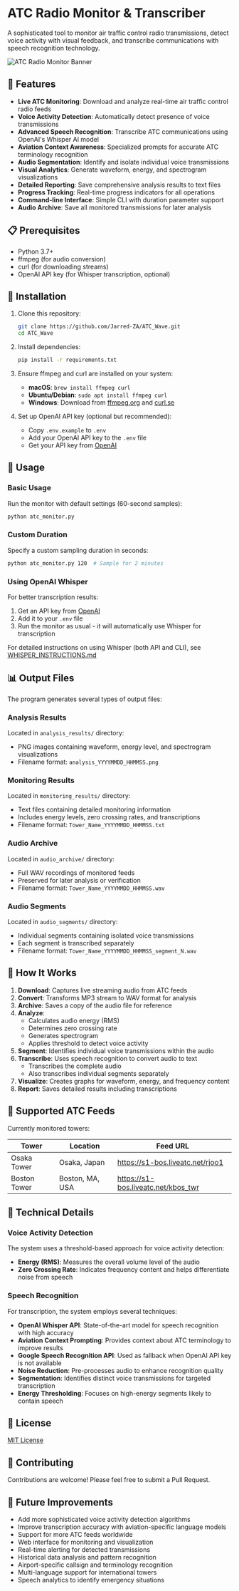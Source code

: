 # ATC Radio Monitor & Transcriber

A sophisticated tool to monitor air traffic control radio transmissions, detect voice activity with visual feedback, and transcribe communications with speech recognition technology.

![ATC Radio Monitor Banner](https://via.placeholder.com/800x200?text=ATC+Radio+Monitor)

## 🌟 Features

- **Live ATC Monitoring**: Download and analyze real-time air traffic control radio feeds
- **Voice Activity Detection**: Automatically detect presence of voice transmissions
- **Advanced Speech Recognition**: Transcribe ATC communications using OpenAI's Whisper AI model
- **Aviation Context Awareness**: Specialized prompts for accurate ATC terminology recognition
- **Audio Segmentation**: Identify and isolate individual voice transmissions
- **Visual Analytics**: Generate waveform, energy, and spectrogram visualizations
- **Detailed Reporting**: Save comprehensive analysis results to text files
- **Progress Tracking**: Real-time progress indicators for all operations
- **Command-line Interface**: Simple CLI with duration parameter support
- **Audio Archive**: Save all monitored transmissions for later analysis

## 📋 Prerequisites

- Python 3.7+
- ffmpeg (for audio conversion)
- curl (for downloading streams)
- OpenAI API key (for Whisper transcription, optional)

## 🔧 Installation

1. Clone this repository:
   ```bash
   git clone https://github.com/Jarred-ZA/ATC_Wave.git
   cd ATC_Wave
   ```

2. Install dependencies:
   ```bash
   pip install -r requirements.txt
   ```

3. Ensure ffmpeg and curl are installed on your system:
   - **macOS**: `brew install ffmpeg curl`
   - **Ubuntu/Debian**: `sudo apt install ffmpeg curl`
   - **Windows**: Download from [ffmpeg.org](https://ffmpeg.org/) and [curl.se](https://curl.se/)

4. Set up OpenAI API key (optional but recommended):
   - Copy `.env.example` to `.env`
   - Add your OpenAI API key to the `.env` file
   - Get your API key from [OpenAI](https://platform.openai.com/api-keys)

## 🚀 Usage

### Basic Usage

Run the monitor with default settings (60-second samples):

```bash
python atc_monitor.py
```

### Custom Duration

Specify a custom sampling duration in seconds:

```bash
python atc_monitor.py 120  # Sample for 2 minutes
```

### Using OpenAI Whisper

For better transcription results:

1. Get an API key from [OpenAI](https://platform.openai.com/api-keys)
2. Add it to your `.env` file
3. Run the monitor as usual - it will automatically use Whisper for transcription

For detailed instructions on using Whisper (both API and CLI), see [WHISPER_INSTRUCTIONS.md](WHISPER_INSTRUCTIONS.md)

## 📊 Output Files

The program generates several types of output files:

### Analysis Results

Located in `analysis_results/` directory:
- PNG images containing waveform, energy level, and spectrogram visualizations
- Filename format: `analysis_YYYYMMDD_HHMMSS.png`

### Monitoring Results

Located in `monitoring_results/` directory:
- Text files containing detailed monitoring information
- Includes energy levels, zero crossing rates, and transcriptions
- Filename format: `Tower_Name_YYYYMMDD_HHMMSS.txt`

### Audio Archive

Located in `audio_archive/` directory:
- Full WAV recordings of monitored feeds
- Preserved for later analysis or verification
- Filename format: `Tower_Name_YYYYMMDD_HHMMSS.wav`

### Audio Segments

Located in `audio_segments/` directory:
- Individual segments containing isolated voice transmissions
- Each segment is transcribed separately
- Filename format: `Tower_Name_YYYYMMDD_HHMMSS_segment_N.wav`

## 🎯 How It Works

1. **Download**: Captures live streaming audio from ATC feeds
2. **Convert**: Transforms MP3 stream to WAV format for analysis
3. **Archive**: Saves a copy of the audio file for reference
4. **Analyze**: 
   - Calculates audio energy (RMS)
   - Determines zero crossing rate
   - Generates spectrogram
   - Applies threshold to detect voice activity
5. **Segment**: Identifies individual voice transmissions within the audio
6. **Transcribe**: Uses speech recognition to convert audio to text
   - Transcribes the complete audio
   - Also transcribes individual segments separately
7. **Visualize**: Creates graphs for waveform, energy, and frequency content
8. **Report**: Saves detailed results including transcriptions

## 📡 Supported ATC Feeds

Currently monitored towers:

| Tower | Location | Feed URL |
|-------|----------|----------|
| Osaka Tower | Osaka, Japan | https://s1-bos.liveatc.net/rjoo1 |
| Boston Tower | Boston, MA, USA | https://s1-bos.liveatc.net/kbos_twr |

## 🔧 Technical Details

### Voice Activity Detection

The system uses a threshold-based approach for voice activity detection:

- **Energy (RMS)**: Measures the overall volume level of the audio
- **Zero Crossing Rate**: Indicates frequency content and helps differentiate noise from speech

### Speech Recognition

For transcription, the system employs several techniques:

- **OpenAI Whisper API**: State-of-the-art model for speech recognition with high accuracy
- **Aviation Context Prompting**: Provides context about ATC terminology to improve results
- **Google Speech Recognition API**: Used as fallback when OpenAI API key is not available
- **Noise Reduction**: Pre-processes audio to enhance recognition quality
- **Segmentation**: Identifies distinct voice transmissions for targeted transcription
- **Energy Thresholding**: Focuses on high-energy segments likely to contain speech

## 📝 License

[MIT License](LICENSE)

## 🤝 Contributing

Contributions are welcome! Please feel free to submit a Pull Request.

## 🔄 Future Improvements

- Add more sophisticated voice activity detection algorithms
- Improve transcription accuracy with aviation-specific language models
- Support for more ATC feeds worldwide
- Web interface for monitoring and visualization
- Real-time alerting for detected transmissions
- Historical data analysis and pattern recognition
- Airport-specific callsign and terminology recognition
- Multi-language support for international towers
- Speech analytics to identify emergency situations